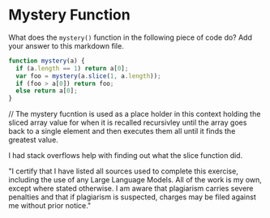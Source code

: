 # Mystery Function

What does the `mystery()` function in the following piece of code do? Add your
answer to this markdown file.

```javascript
function mystery(a) {
  if (a.length == 1) return a[0];
  var foo = mystery(a.slice(1, a.length));
  if (foo > a[0]) return foo;
  else return a[0];
}
```

// The mystery fucntion is used as a place holder in this context holding the sliced array value for when it is recalled recursivley until the array goes back to a single element and then executes them all until it finds the greatest value.

I had stack overflows help with finding out what the slice function did.

"I certify that I have listed all sources used to complete this exercise, including the use of any Large Language Models. All of the work is my own, except where stated otherwise. I am aware that plagiarism carries severe penalties and that if plagiarism is suspected, charges may be filed against me without prior notice."
